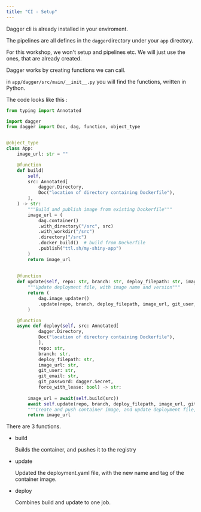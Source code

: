 ```yaml
---
title: "CI - Setup"
---
```

Dagger cli is already installed in your enviroment.

The pipelines are all defines in the `dagger`directory under your `app` directory.

For this workshop, we won't setup and pipelines etc. We will just use the ones, that are already created.

Dagger works by creating functions we can call.

in `app/dagger/src/main/__init__.py` you will find the functions, written in Python.

The code looks like this :
```python
from typing import Annotated

import dagger
from dagger import Doc, dag, function, object_type


@object_type
class App:
    image_url: str = ""

    @function
    def build(
        self,
        src: Annotated[
            dagger.Directory,
            Doc("location of directory containing Dockerfile"),
        ],
    ) -> str:
        """Build and publish image from existing Dockerfile"""
        image_url = (
            dag.container()
            .with_directory("/src", src)
            .with_workdir("/src")
            .directory("/src")
            .docker_build()  # build from Dockerfile
            .publish("ttl.sh/my-shiny-app")
        )
        return image_url
    
    
    @function
    def update(self, repo: str, branch: str, deploy_filepath: str, image_url: str, git_user: str, git_email: str, git_password: dagger.Secret, force_with_lease: bool) -> None:
        """Update deployment file, with image name and version"""
        return (
            dag.image_updater()
            .update(repo, branch, deploy_filepath, image_url, git_user, git_email, git_password, force_with_lease)
        )

    @function
    async def deploy(self, src: Annotated[
            dagger.Directory,
            Doc("location of directory containing Dockerfile"),
            ],
            repo: str, 
            branch: str,
            deploy_filepath: str, 
            image_url: str,
            git_user: str, 
            git_email: str, 
            git_password: dagger.Secret, 
            force_with_lease: bool) -> str:
        
        image_url = await(self.build(src))
        await self.update(repo, branch, deploy_filepath, image_url, git_user, git_email, git_password, force_with_lease)
        """Create and push container image, and update deployment file, with the new image name and tag"""
        return image_url
```

There are 3 functions.

- build

  Builds the container, and pushes it to the registry

- update

  Updated the deployment.yaml file, with the new name and tag of the container image.

- deploy

  Combines build and update to one job.
